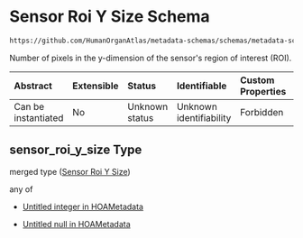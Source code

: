 # Sensor Roi Y Size Schema

```txt
https://github.com/HumanOrganAtlas/metadata-schemas/schemas/metadata-schemas.json#/$defs/ScanMetadata/properties/sensor_roi_y_size
```

Number of pixels in the y-dimension of the sensor's region of interest (ROI).

| Abstract            | Extensible | Status         | Identifiable            | Custom Properties | Additional Properties | Access Restrictions | Defined In                                                                   |
| :------------------ | :--------- | :------------- | :---------------------- | :---------------- | :-------------------- | :------------------ | :--------------------------------------------------------------------------- |
| Can be instantiated | No         | Unknown status | Unknown identifiability | Forbidden         | Allowed               | none                | [metadata-schema.json\*](../out/metadata-schema.json "open original schema") |

## sensor\_roi\_y\_size Type

merged type ([Sensor Roi Y Size](metadata-schema-defs-scanmetadata-properties-sensor-roi-y-size.md))

any of

* [Untitled integer in HOAMetadata](metadata-schema-defs-scanmetadata-properties-sensor-roi-y-size-anyof-0.md "check type definition")

* [Untitled null in HOAMetadata](metadata-schema-defs-scanmetadata-properties-sensor-roi-y-size-anyof-1.md "check type definition")
